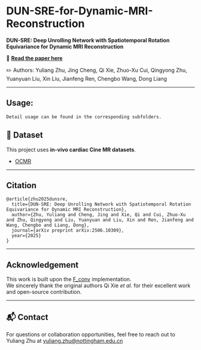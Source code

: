 # DUN-SRE-for-Dynamic-MRI-Reconstruction
**DUN-SRE: Deep Unrolling Network with Spatiotemporal Rotation Equivariance for Dynamic MRI Reconstruction**

📄 **[Read the paper here](https://arxiv.org/abs/2506.10309)**

✏️ Authors: Yuliang Zhu, Jing Cheng, Qi Xie, Zhuo-Xu Cui, Qingyong Zhu, Yuanyuan Liu, Xin Liu, Jianfeng Ren, Chengbo Wang, Dong Liang

---

## Usage:
```
Detail usage can be found in the corresponding subfolders.
```

## 📂 Dataset

This project uses **in-vivo cardiac Cine MR datasets**.

- [OCMR](https://www.ocmr.info/)

---

## Citation
```
@article{zhu2025dunsre,
  title={DUN-SRE: Deep Unrolling Network with Spatiotemporal Rotation Equivariance for Dynamic MRI Reconstruction},
  author={Zhu, Yuliang and Cheng, Jing and Xie, Qi and Cui, Zhuo-Xu and Zhu, Qingyong and Liu, Yuanyuan and Liu, Xin and Ren, Jianfeng and Wang, Chengbo and Liang, Dong},
  journal={arXiv preprint arXiv:2506.10309},
  year={2025}
}
```
---

## Acknowledgement

This work is built upon the [F_conv](https://github.com/XieQi2015/F-Conv) implementation.  
We sincerely thank the original authors Qi Xie *et al.* for their excellent work and open-source contribution.

---

## 📬 Contact

For questions or collaboration opportunities, feel free to reach out to Yuliang Zhu at yuliang.zhu@nottingham.edu.cn
